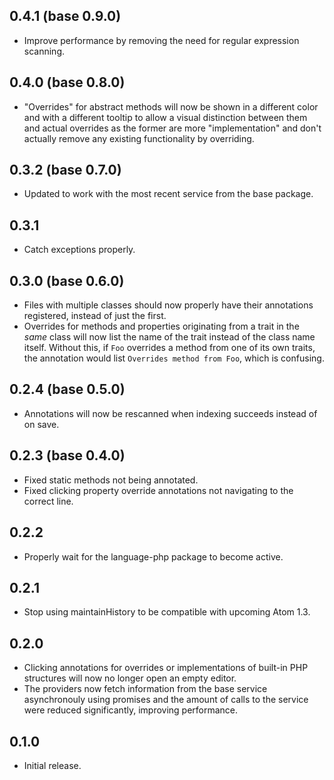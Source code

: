 ## 0.4.1 (base 0.9.0)
* Improve performance by removing the need for regular expression scanning.

## 0.4.0 (base 0.8.0)
* "Overrides" for abstract methods will now be shown in a different color and with a different tooltip to allow a visual distinction between them and actual overrides as the former are more "implementation" and don't actually remove any existing functionality by overriding.

## 0.3.2 (base 0.7.0)
* Updated to work with the most recent service from the base package.

## 0.3.1
* Catch exceptions properly.

## 0.3.0 (base 0.6.0)
* Files with multiple classes should now properly have their annotations registered, instead of just the first.
* Overrides for methods and properties originating from a trait in the *same* class will now list the name of the trait instead of the class name itself. Without this, if `Foo` overrides a method from one of its own traits, the annotation would list `Overrides method from Foo`, which is confusing.

## 0.2.4 (base 0.5.0)
* Annotations will now be rescanned when indexing succeeds instead of on save.

## 0.2.3 (base 0.4.0)
* Fixed static methods not being annotated.
* Fixed clicking property override annotations not navigating to the correct line.

## 0.2.2
* Properly wait for the language-php package to become active.

## 0.2.1
* Stop using maintainHistory to be compatible with upcoming Atom 1.3.

## 0.2.0
* Clicking annotations for overrides or implementations of built-in PHP structures will now no longer open an empty editor.
* The providers now fetch information from the base service asynchronouly using promises and the amount of calls to the service were reduced significantly, improving performance.

## 0.1.0
* Initial release.
